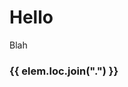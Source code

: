 # Hello

Blah

<script setup>
import { data } from "./nixos.data.ts"

const rawHTML = "<pre>hello</pre>"
</script>

<div v-for="elem in data" :key="elem.loc">
  <h3>{{ elem.loc.join(".") }}</h3>
  <span v-html="rawHTML"></span>
  <span v-html="elem.description"></span>
</div>
